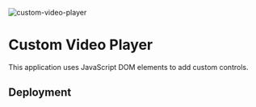 ![custom-video-player](https://user-images.githubusercontent.com/74613776/109206962-8c8dbe80-77ce-11eb-9def-f6b3b8e36f20.PNG)

# Custom Video Player

This application uses JavaScript DOM elements to add custom controls.
  
## Deployment
